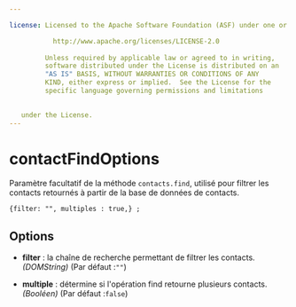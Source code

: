 ```yaml
---

license: Licensed to the Apache Software Foundation (ASF) under one or more contributor license agreements. See the NOTICE file distributed with this work for additional information regarding copyright ownership. The ASF licenses this file to you under the Apache License, Version 2.0 (the "License"); you may not use this file except in compliance with the License. You may obtain a copy of the License at

           http://www.apache.org/licenses/LICENSE-2.0
    
         Unless required by applicable law or agreed to in writing,
         software distributed under the License is distributed on an
         "AS IS" BASIS, WITHOUT WARRANTIES OR CONDITIONS OF ANY
         KIND, either express or implied.  See the License for the
         specific language governing permissions and limitations
    

   under the License.
---
```


# contactFindOptions

Paramètre facultatif de la méthode `contacts.find`, utilisé pour filtrer les contacts retournés à partir de la base de données de contacts.

    {filter: "", multiples : true,} ;
    

## Options

*   **filter** : la chaîne de recherche permettant de filtrer les contacts. *(DOMString)* (Par défaut :`""`)

*   **multiple** : détermine si l'opération find retourne plusieurs contacts. *(Booléen)* (Par défaut :`false`)